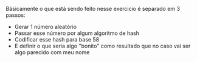 Básicamente o que está sendo feito nesse exercicio é separado em 3 passos:
- Gerar 1 número aleatório
- Passar esse número por algum algoritmo de hash
- Codificar esse hash para base 58
- E definir o que seria algo "bonito" como resultado que no caso vai ser algo
parecido com meu nome